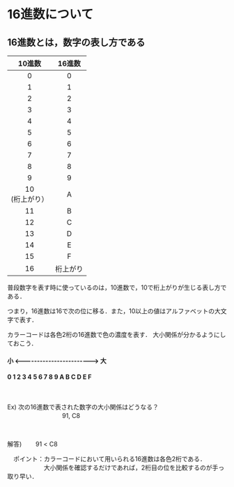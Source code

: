 # 16進数について
## 16進数とは，数字の表し方である
| 10進数 | 16進数 |
|:-----:|:------:|
|0|0|
|1|1|
|2|2|
|3|3|
|4|4|
|5|5|
|6|6|
|7|7|
|8|8|
|9|9|
|10 <br> (桁上がり）|A|
|11|B|
|12|C|
|13|D|
|14|E|
|15|F|
|16|桁上がり|

普段数字を表す時に使っているのは，10進数で，10で桁上がりが生じる表し方である．

つまり，16進数は16で次の位に移る．また，10以上の値はアルファベットの大文字で表す．


カラーコードは各色2桁の16進数で色の濃度を表す．
大小関係が分かるようにしておこう．

#### 小 <------------------------> 大
#### 0 1 2 3 4 5 6 7 8 9 A B C D E F  

<br/>

Ex) 次の16進数で表された数字の大小関係はどうなる？  
　　　　　　　　　91, C8  

<br/>

解答) 　　91 < C8  

　ポイント：カラーコードにおいて用いられる16進数は各色2桁である．  
　　　　　　大小関係を確認するだけであれば，2桁目の位を比較するのが手っ取り早い．
